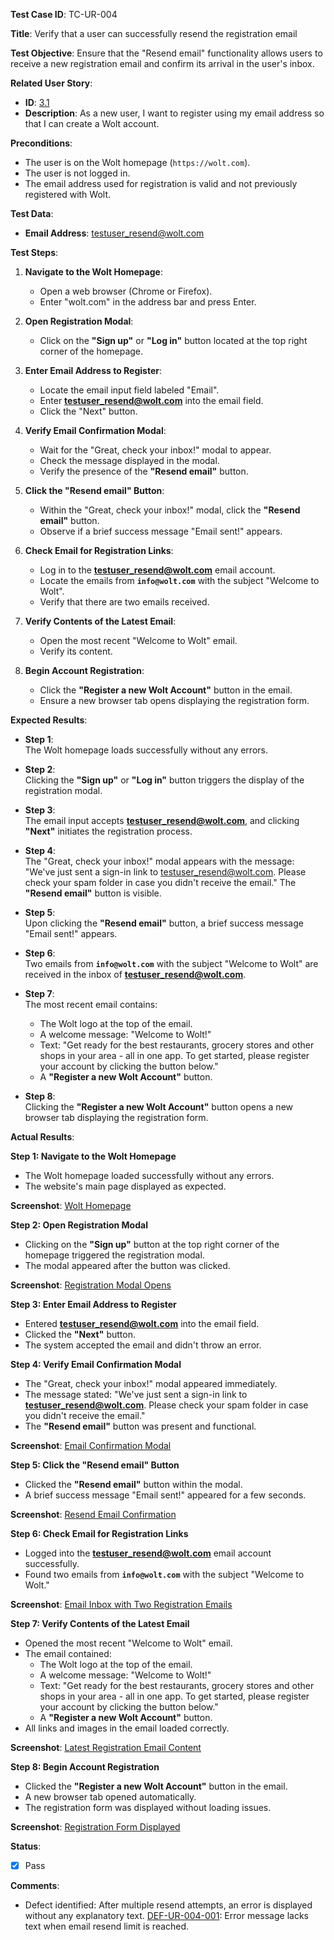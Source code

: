 **Test Case ID**: TC-UR-004

**Title**: Verify that a user can successfully resend the registration email

**Test Objective**: Ensure that the "Resend email" functionality allows users to receive a new registration email and confirm its arrival in the user's inbox.

**Related User Story**:

- **ID**: [3.1](../../../requirements/3_User_Stories.md#31-user-registration-and-login)
- **Description**: As a new user, I want to register using my email address so that I can create a Wolt account.

**Preconditions**:

- The user is on the Wolt homepage (`https://wolt.com`).
- The user is not logged in.
- The email address used for registration is valid and not previously registered with Wolt.

**Test Data**:

- **Email Address**: testuser_resend@wolt.com

**Test Steps**:

1. **Navigate to the Wolt Homepage**:
   - Open a web browser (Chrome or Firefox).
   - Enter "wolt.com" in the address bar and press Enter.

2. **Open Registration Modal**:
   - Click on the **"Sign up"** or **"Log in"** button located at the top right corner of the homepage.

3. **Enter Email Address to Register**:
   - Locate the email input field labeled "Email".
   - Enter **testuser_resend@wolt.com** into the email field.
   - Click the "Next" button.

4. **Verify Email Confirmation Modal**:
   - Wait for the "Great, check your inbox!" modal to appear.
   - Check the message displayed in the modal.
   - Verify the presence of the **"Resend email"** button.

5. **Click the "Resend email" Button**:
   - Within the "Great, check your inbox!" modal, click the **"Resend email"** button.
   - Observe if a brief success message "Email sent!" appears.

6. **Check Email for Registration Links**:
   - Log in to the **testuser_resend@wolt.com** email account.
   - Locate the emails from **`info@wolt.com`** with the subject "Welcome to Wolt".
   - Verify that there are two emails received.

7. **Verify Contents of the Latest Email**:
   - Open the most recent "Welcome to Wolt" email.
   - Verify its content.

8. **Begin Account Registration**:
   - Click the **"Register a new Wolt Account"** button in the email.
   - Ensure a new browser tab opens displaying the registration form.

**Expected Results**:

- **Step 1**:  
  The Wolt homepage loads successfully without any errors.

- **Step 2**:  
  Clicking the **"Sign up"** or **"Log in"** button triggers the display of the registration modal.

- **Step 3**:  
  The email input accepts **testuser_resend@wolt.com**, and clicking **"Next"** initiates the registration process.

- **Step 4**:  
  The "Great, check your inbox!" modal appears with the message:
  "We've just sent a sign-in link to testuser_resend@wolt.com. Please check your spam folder in case you didn't receive the email."
  The **"Resend email"** button is visible.

- **Step 5**:  
  Upon clicking the **"Resend email"** button, a brief success message "Email sent!" appears.

- **Step 6**:  
  Two emails from **`info@wolt.com`** with the subject "Welcome to Wolt" are received in the inbox of **testuser_resend@wolt.com**.

- **Step 7**:  
  The most recent email contains:
  - The Wolt logo at the top of the email.
  - A welcome message: "Welcome to Wolt!"
  - Text: "Get ready for the best restaurants, grocery stores and other shops in your area - all in one app. To get started, please register your account by clicking the button below."
  - A **"Register a new Wolt Account"** button.

- **Step 8**:  
  Clicking the **"Register a new Wolt Account"** button opens a new browser tab displaying the registration form.

**Actual Results**:

**Step 1: Navigate to the Wolt Homepage**

- The Wolt homepage loaded successfully without any errors.
- The website's main page displayed as expected.

**Screenshot**: [Wolt Homepage](../../images/TC-UR-004/TC-UR-004_Homepage.png)

**Step 2: Open Registration Modal**

- Clicking on the **"Sign up"** button at the top right corner of the homepage triggered the registration modal.
- The modal appeared after the button was clicked.

**Screenshot**: [Registration Modal Opens](../../images/TC-UR-004/TC-UR-004_Signup_Modal.png)

**Step 3: Enter Email Address to Register**

- Entered **testuser_resend@wolt.com** into the email field.
- Clicked the **"Next"** button.
- The system accepted the email and didn't throw an error.

**Step 4: Verify Email Confirmation Modal**

- The "Great, check your inbox!" modal appeared immediately.
- The message stated: "We've just sent a sign-in link to **testuser_resend@wolt.com**. Please check your spam folder in case you didn't receive the email."
- The **"Resend email"** button was present and functional.

**Screenshot**: [Email Confirmation Modal](../../images/TC-UR-004/TC-UR-004_Email_Sent.png)

**Step 5: Click the "Resend email" Button**

- Clicked the **"Resend email"** button within the modal.
- A brief success message "Email sent!" appeared for a few seconds.

**Screenshot**: [Resend Email Confirmation](../../images/TC-UR-004/TC-UR-004_Email_Resent.png)

**Step 6: Check Email for Registration Links**

- Logged into the **testuser_resend@wolt.com** email account successfully.
- Found two emails from **`info@wolt.com`** with the subject "Welcome to Wolt."

**Screenshot**: [Email Inbox with Two Registration Emails](../../images/TC-UR-004/TC-UR-004_Email_Inbox.png)

**Step 7: Verify Contents of the Latest Email**

- Opened the most recent "Welcome to Wolt" email.
- The email contained:
  - The Wolt logo at the top of the email.
  - A welcome message: "Welcome to Wolt!"
  - Text: "Get ready for the best restaurants, grocery stores and other shops in your area - all in one app. To get started, please register your account by clicking the button below."
  - A **"Register a new Wolt Account"** button.
- All links and images in the email loaded correctly.

**Screenshot**: [Latest Registration Email Content](../../images/TC-UR-004/TC-UR-004_Email_Content.png)

**Step 8: Begin Account Registration**

- Clicked the **"Register a new Wolt Account"** button in the email.
- A new browser tab opened automatically.
- The registration form was displayed without loading issues.

**Screenshot**: [Registration Form Displayed](../../images/TC-UR-004/TC-UR-004_Registration_Form.png)

**Status**:

- [X] Pass

**Comments**:

- Defect identified: After multiple resend attempts, an error is displayed without any explanatory text. 
  [DEF-UR-004-001](../../images/defects/DEF-UR-004-001.png): Error message lacks text when email resend limit is reached.